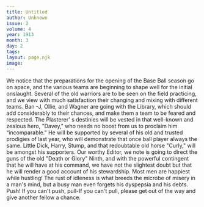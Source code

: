 ```yaml
---
title: Untitled
author: Unknown
issue: 2
volume: 4
year: 1913
month: 3
day: 2
tags:
layout: page.njk
image:
---
```

We notice that the preparations for the opening of the Base Ball season go on apace, and the various teams are beginning to shape well for the initial onslaught. Several of the old warriors are to be seen on the field practicing, and we view with much satisfaction their changing and mixing with different teams. Ban -J, Ollie, and Wagner are going with the Library, which should add considerably to their chances, and make them a team to be feared and respected.   The Plasterer' s destinies will be vested in that well-known and zealous hero, "Davey," who needs no boost from us to proclaim him “incomparable." He will be supported by several of his old and trusted prodigies of last year, who will demonstrate that once ball player always the same. Little Dick, Harry, Stump, and that redoubtable old horse "Curly," will be amongst his supporters.   Our worthy Editor, we note is going to direct the guns of the old "Death or Glory" Ninth, and with the powerful contingent that he will have at his command, we have not the slightest doubt but that he will render a good account of his stewardship.       Most men are happiest while hustling! The rust of idleness is what breeds the   microbe of misery in a man's mind, but a busy man even forgets his dyspepsia and his debts.       Push! If you can't push, pull-If you can't pull, please get out of the way and give another fellow a chance.      

